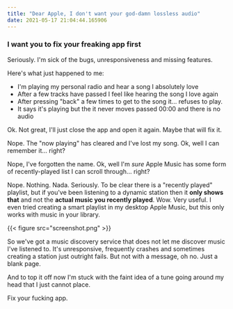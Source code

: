```yaml
---
title: "Dear Apple, I don't want your god-damn lossless audio"
date: 2021-05-17 21:04:44.165906
---
```


### I want you to fix your freaking app first

Seriously. I'm sick of the bugs, unresponsiveness and missing features. 

Here's what just happened to me:

* I'm playing my personal radio and hear a song I absolutely love
* After a few tracks have passed I feel like hearing the song I love again
* After pressing "back" a few times to get to the song it... refuses to play. 
* It says it's playing but the it never moves passed 00:00 and there is no audio

Ok. Not great, I'll just close the app and open it again. Maybe that will fix it.

Nope. The "now playing" has cleared and I've lost my song. Ok, well I can remember it... right?

Nope, I've forgotten the name. Ok, well I'm *sure* Apple Music has some form of recently-played list I can scroll 
through... right?

Nope. Nothing. Nada. Seriously. To be clear there is a "recently played" playlist, but if you've been listening to a 
dynamic station then it **only shows that** and not the **actual music you recently played**. Wow. Very useful. 
I even tried creating a smart playlist in my desktop Apple Music, but this only works with music in your library.

{{< figure src="screenshot.png" >}}

So we've got a music discovery service that does not let me discover music I've listened to. It's unresponsive, 
frequently crashes and sometimes creating a station just outright fails. But not with a message, oh no. Just a blank page. 

And to top it off now I'm stuck with the faint idea of a tune going around my head that I just cannot place.

Fix your fucking app.
